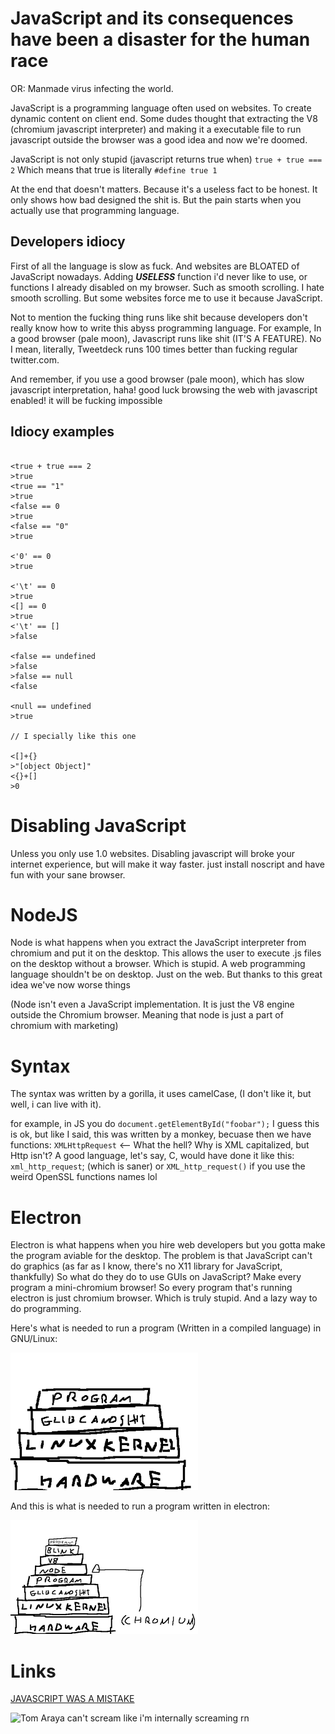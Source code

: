 # JavaScript and its consequences have been a disaster for the human race

OR: Manmade virus infecting the world.

JavaScript is a programming language often used on websites. To create
dynamic content on client end. Some dudes thought that extracting the
V8 (chromium javascript interpreter) and making it a executable file
to run javascript outside the browser was a good idea and now we're
doomed.

JavaScript is not only stupid (javascript returns true when) ```true +
true === 2``` Which means that true is literally ```#define true 1```

At the end that doesn't matters. Because it's a useless fact to be
honest. It only shows how bad designed the shit is. But the pain starts
when you actually use that programming language.

## Developers idiocy

First of all the language is slow as fuck. And websites are BLOATED of
JavaScript nowadays. Adding ***USELESS*** function i'd never like to
use, or functions I already disabled on my browser. Such as smooth
scrolling. I hate smooth scrolling. But some websites force me to use
it because JavaScript.

Not to mention the fucking thing runs like shit because developers
don't really know how to write this abyss programming language. For
example, In a good browser (pale moon), Javascript runs like shit
(IT'S A FEATURE). No I mean, literally, Tweetdeck runs 100 times
better than fucking regular twitter.com.

And remember, if you use a good browser (pale moon), which has slow
javascript interpretation, haha! good luck browsing the web with
javascript enabled! it will be fucking impossible

## Idiocy examples

~~~

<true + true === 2
>true
<true == "1"
>true
<false == 0
>true
<false == "0"
>true

<'0' == 0
>true

<'\t' == 0
>true
<[] == 0
>true
<'\t' == []
>false

<false == undefined
>false
>false == null
<false

<null == undefined
>true

// I specially like this one

<[]+{}
>"[object Object]"
<{}+[]
>0

~~~

# Disabling JavaScript

Unless you only use 1.0 websites. Disabling javascript will broke your
internet experience, but will make it way faster. just install
noscript and have fun with your sane browser.

# NodeJS

Node is what happens when you extract the JavaScript interpreter from
chromium and put it on the desktop. This allows the user to execute
.js files on the desktop without a browser. Which is stupid. A web
programming language shouldn't be on desktop. Just on the web. But
thanks to this great idea we've now worse things

(Node isn't even a JavaScript implementation. It is just the V8 engine
outside the Chromium browser. Meaning that node is just a part of
chromium with marketing)

# Syntax
The syntax was written by a gorilla, it uses camelCase, (I don't
like it, but well, i can live with it).

for example, in JS you do `document.getElementById("foobar");` I guess
this is ok, but like I said, this was written by a monkey, becuase
then we have functions: `XMLHttpRequest` <-- What the hell?  Why is
XML capitalized, but Http isn't?  A good language, let's say, C, would
have done it like this: `xml_http_request`; (which is saner)
or `XML_http_request()` if you use the weird OpenSSL functions names lol


# Electron

Electron is what happens when you hire web developers but you gotta
make the program aviable for the desktop. The problem is that
JavaScript can't do graphics (as far as I know, there's no X11 library
for JavaScript, thankfully) So what do they do to use GUIs on
JavaScript? Make every program a mini-chromium browser! So every
program that's running electron is just chromium browser. Which is
truly stupid. And a lazy way to do programming.

Here's what is needed to run a program (Written in a compiled language) in GNU/Linux:

<img src="C.png" width=300>

And this is what is needed to run a program written in electron:

<img src="Electron.png" width=300>

# Links

[JAVASCRIPT WAS A MISTAKE](http://www.bordi.ga/blog_shit/js.html)

![Tom Araya can't scream like i'm internally screaming
rn](/1592614085502.png)
